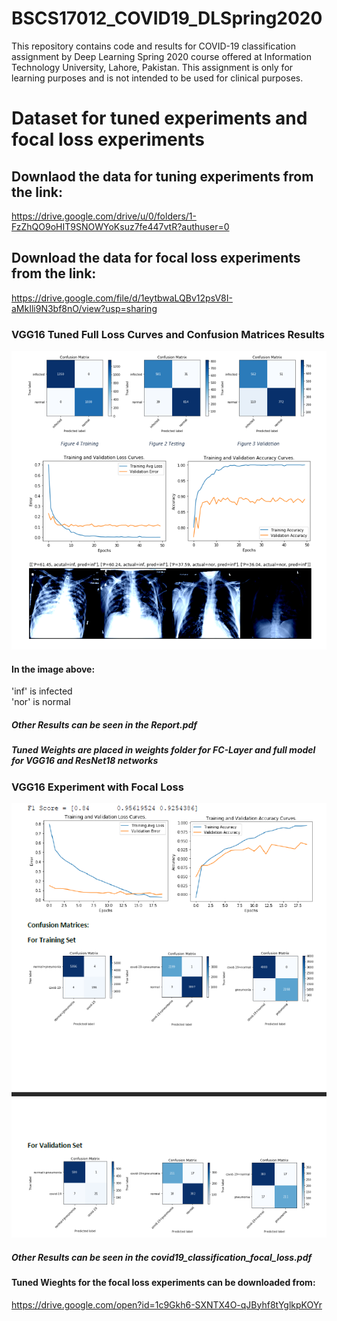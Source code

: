 # BSCS17012_COVID19_DLSpring2020
 This repository contains code and results for COVID-19 classification assignment by Deep Learning Spring 2020 course offered at Information Technology University, Lahore, Pakistan. This assignment is only for learning purposes and is not intended to be used for clinical purposes.

# Dataset for tuned experiments and focal loss experiments
## Downlaod the data for tuning experiments from the link:
https://drive.google.com/drive/u/0/folders/1-FzZhQO9oHIT9SNOWYoKsuz7fe447vtR?authuser=0
## Download the data for focal loss experiments from the link:
https://drive.google.com/file/d/1eytbwaLQBv12psV8I-aMkIli9N3bf8nO/view?usp=sharing


### VGG16 Tuned Full Loss Curves and Confusion Matrices Results
![](figure/VGG16_FullTuned_results.PNG?raw=true "VGG16 Fully Tuned")
#### In the image above:
'inf' is infected </br>
'nor' is normal  </br>

##### Other Results can be seen in the Report.pdf

##### Tuned Weights are placed in weights folder for FC-Layer and full model for VGG16 and ResNet18 networks

### VGG16 Experiment with Focal Loss
![](figure/VGG16_FocalLoss_results.PNG?raw=true "VGG16 with FocalLoss")

##### Other Results can be seen in the covid19_classification_focal_loss.pdf

#### Tuned Wieghts for the focal loss experiments can be downloaded from:
https://drive.google.com/open?id=1c9Gkh6-SXNTX4O-qJByhf8tYglkpKOYr
